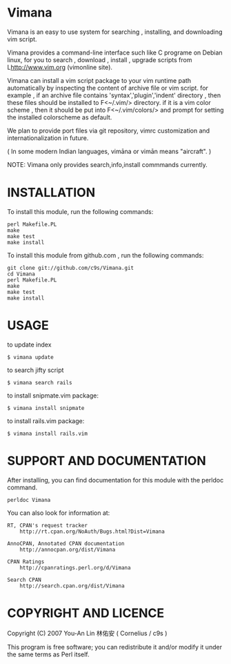 Vimana
======

Vimana is an easy to use system for searching , installing, and downloading vim
script.

Vimana provides a command-line interface such like C<aptitude> programe on
Debian linux, for you to search , download , install , upgrade scripts from
L<http://www.vim.org> (vimonline site).

Vimana can install a vim script package to your vim runtime path automatically
by inspecting the content of archive file or vim script. for example , if an
archive file contains 'syntax','plugin','indent' directory , then these files
should be installed to F<~/.vim/> directory.   if it is a vim color scheme ,
then it should be put into F<~/.vim/colors/> and prompt for setting the
installed colorscheme as default.

We plan to provide port files via git repository, vimrc customization and
internationalization in future.

( In some modern Indian languages, vimāna or vimān means "aircraft". )

NOTE: Vimana only provides search,info,install commmands currently.

INSTALLATION
===============

To install this module, run the following commands:

	perl Makefile.PL
	make
	make test
	make install

To install this module from github.com , run the following commands:

    git clone git://github.com/c9s/Vimana.git
    cd Vimana
    perl Makefile.PL 
    make
    make test
    make install

USAGE
========

to update index

    $ vimana update 

to search jifty script

    $ vimana search rails

to install snipmate.vim package:

    $ vimana install snipmate

to install rails.vim package:

    $ vimana install rails.vim

SUPPORT AND DOCUMENTATION
==========================

After installing, you can find documentation for this module with the
perldoc command.

    perldoc Vimana

You can also look for information at:

    RT, CPAN's request tracker
        http://rt.cpan.org/NoAuth/Bugs.html?Dist=Vimana

    AnnoCPAN, Annotated CPAN documentation
        http://annocpan.org/dist/Vimana

    CPAN Ratings
        http://cpanratings.perl.org/d/Vimana

    Search CPAN
        http://search.cpan.org/dist/Vimana


COPYRIGHT AND LICENCE
=========================

Copyright (C) 2007 You-An Lin 林佑安 ( Cornelius / c9s )

This program is free software; you can redistribute it and/or modify it
under the same terms as Perl itself.
